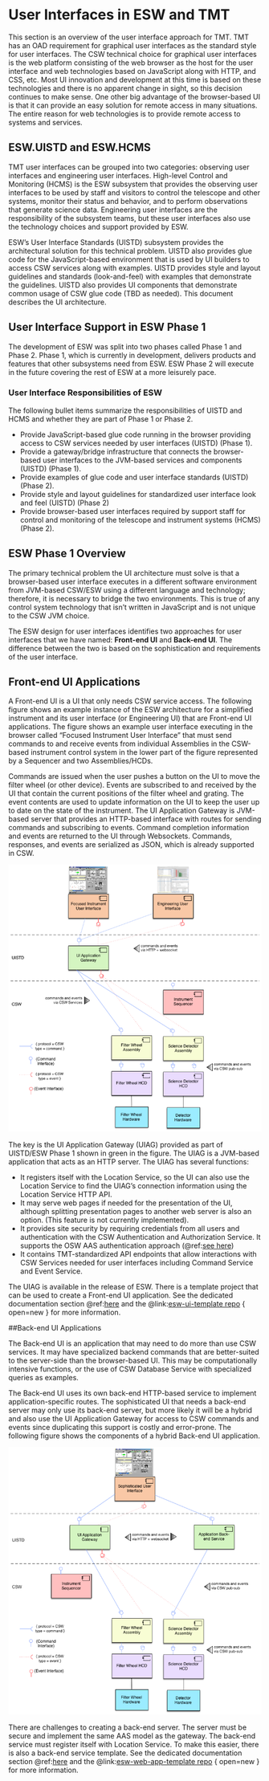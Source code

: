 # User Interfaces in ESW and TMT

This section is an overview of the user interface approach for TMT.
TMT has an OAD requirement for graphical user interfaces as the standard style for user interfaces. The CSW technical choice for 
graphical user interfaces is the web platform consisting of the web browser as the host for the user interface and web 
technologies based on JavaScript along with HTTP, and CSS, etc. Most UI innovation and development at this time is 
based on these technologies and there is no apparent change in sight, so this decision continues to make sense.
One other big advantage of the browser-based UI is that it can provide an easy solution for remote access in many situations. 
The entire reason for web technologies is to provide remote access to systems and services.

## ESW.UISTD and ESW.HCMS

TMT user interfaces can be grouped into two categories: observing user interfaces and engineering user interfaces.
High-level Control and Monitoring (HCMS) is the ESW subsystem that provides the observing user interfaces 
to be used by staff and visitors to control the telescope and other systems, monitor their
status and behavior, and to perform observations that generate science data. Engineering user interfaces are 
the responsibility of the subsystem teams, but these user interfaces also use the technology choices and support provided
by ESW.

ESW’s User Interface Standards (UISTD) subsystem provides the architectural solution for this technical problem.
UISTD also provides glue code for the JavaScript-based environment that is used by UI builders to access CSW services 
along with examples. UISTD provides style and layout guidelines and standards (look-and-feel) with examples that demonstrate 
the guidelines. UISTD also provides UI components that demonstrate common usage of CSW glue code (TBD as needed). 
This document describes the UI architecture.

## User Interface Support in ESW Phase 1

The development of ESW was split into two phases called Phase 1 and Phase 2. Phase 1, which is currently in development,
delivers products and features that other subsystems need from ESW. ESW Phase 2 will execute in the future covering the 
rest of ESW at a more leisurely pace. 

### User Interface Responsibilities of ESW
The following bullet items summarize the responsibilities of UISTD and HCMS and whether they are part of Phase 1 or Phase 2.

* Provide JavaScript-based glue code running in the browser providing access to CSW services needed by user interfaces (UISTD) (Phase 1).
* Provide a gateway/bridge infrastructure that connects the browser-based user interfaces to the JVM-based services and components (UISTD) (Phase 1).
* Provide examples of glue code and user interface standards (UISTD) (Phase 2).
* Provide style and layout guidelines for standardized user interface look and feel (UISTD) (Phase 2)
* Provide browser-based user interfaces required by support staff for control and monitoring of the telescope and instrument systems (HCMS) (Phase 2).

## ESW Phase 1 Overview

The primary technical problem the UI architecture must solve is that a browser-based user interface executes in a different 
software environment from JVM-based CSW/ESW using a different language and technology; therefore, it is necessary to bridge the 
two environments. This is true of any control system technology that isn’t written in JavaScript and is not unique to 
the CSW JVM choice.

The ESW design for user interfaces identifies two approaches for user interfaces that we have named: **Front-end UI** and **Back-end UI**. The
difference between the two is based on the sophistication and requirements of the user interface.

## Front-end UI Applications

A Front-end UI is a UI that only needs CSW service access. The following figure shows an example instance of the 
ESW architecture for a simplified instrument and its user interface (or Engineering UI) that are Front-end UI applications.
The figure shows an example user interface executing in the browser called “Focused Instrument User Interface” that must 
send commands to and receive events from individual Assemblies in the CSW-based instrument control system in the 
lower part of the figure represented by a Sequencer and two Assemblies/HCDs.

Commands are issued when the user pushes a button on the UI to move the filter wheel (or other device). Events are 
subscribed to and received by the UI that contain the current positions of the filter wheel and grating. 
The event contents are used to update information on the UI to keep the user up to date on the state of the instrument.
The UI Application Gateway is JVM-based server that provides an HTTP-based interface with routes for 
sending commands and subscribing to events. Command completion information and events are returned to the 
UI through Websockets. Commands, responses, and events are serialized as JSON, which is already supported in CSW.

![ESW Gateway](../images/gateway/GatewayFrontend.png)

The key is the UI Application Gateway (UIAG) provided as part of UISTD/ESW Phase 1 shown in green in the figure. 
The UIAG is a JVM-based application that acts as an HTTP server. The UIAG has several functions:

* It registers itself with the Location Service, so the UI can also use the Location Service to find the UIAG’s connection 
information using the Location Service HTTP API.
* It may serve web pages if needed for the presentation of the UI, although splitting presentation pages to another web server is 
also an option. (This feature is not currently implemented).
* It provides site security by requiring credentials from all users and authentication with the CSW Authentication and Authorization 
Service. It supports the OSW AAS authentication approach (@ref:[see here](gateway.md))
* It contains TMT-standardized API endpoints that allow interactions with CSW Services needed for user interfaces
including Command Service and Event Service.

The UIAG is available in the release of ESW. There is a template project that can be used to create a Front-end UI
application. See the dedicated documentation section @ref:[here](frontend-template.md) and the @link:[esw-ui-template repo](https://github.com/tmtsoftware/esw-ui-template.g8) { open=new }
for more information.

##Back-end UI Applications

The Back-end UI is an application that may need to do more than use CSW services. It may have specialized backend
commands that are better-suited to the server-side than the browser-based UI. This may be computationally
intensive functions, or the use of CSW Database Service with specialized queries as examples.

The Back-end UI uses its own back-end HTTP-based service to implement application-specific routes. The sophisticated
UI that needs a back-end server may only use its back-end server, but more likely it will be a hybrid
and also use the UI Application Gateway for access to CSW commands and events since
duplicating this support is costly and error-prone. The following figure shows the components of a hybrid Back-end UI application.

![ESW Gateway](../images/gateway/BackendExample.png)

There are challenges to creating a back-end server. The server must be secure and implement the same AAS model as the
gateway. The back-end service must register itself with Location Service. To make this easier, there is also a back-end
service template. See the dedicated documentation section @ref:[here](backend-template.md) and the @link:[esw-web-app-template repo](https://github.com/tmtsoftware/esw-web-app-template.g8) { open=new }
for more information.